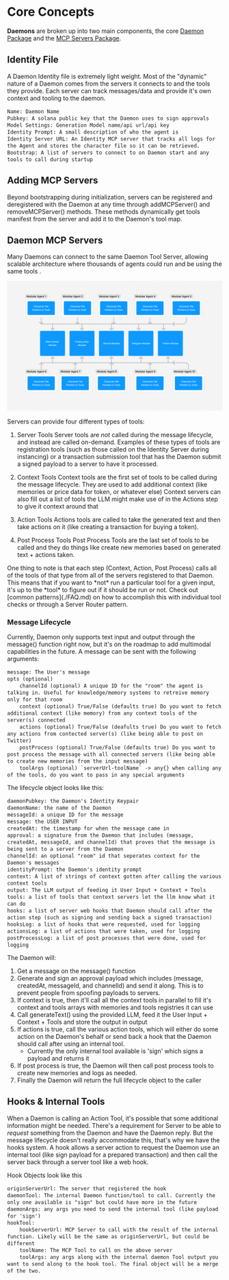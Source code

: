 # Core Concepts

**Daemons** are broken up into two main components, the core [Daemon Package](https://www.npmjs.com/package/@spacemangaming/daemon?activeTab=readme) and the [MCP Servers Package](https://www.npmjs.com/package/@spacemangaming/mcp-servers). 

## Identity File
A Daemon Identity file is extremely light weight. Most of the "dynamic" nature of a Daemon comes from the servers it connects to and the tools they provide. Each server can track messages/data and provide it's own context and tooling to the daemon. 

```
Name: Daemon Name
Pubkey: A solana public key that the Daemon uses to sign approvals
Model Settings: Generation Model name/api url/api key
Identity Prompt: A small description of who the agent is
Identity Server URL: An Identity MCP server that tracks all logs for the Agent and stores the character file so it can be retrieved.
Bootstrap: A list of servers to connect to on Daemon start and any tools to call during startup
```

## Adding MCP Servers
Beyond bootstrapping during initialization, servers can be registered and deregistered with the Daemon at any time through addMCPServer() and removeMCPServer() methods. These methods dynamically get tools manifest from the server and add it to the Daemon's tool map.

## Daemon MCP Servers

Many Daemons can connect to the same Daemon Tool Server, allowing scalable architecture where thousands of agents could run and be using the same tools . 

![modular](./img/modular.png)

Servers can provide four different types of tools:

1. Server Tools
    Server tools are *not* called during the message lifecycle, and instead are called on-demand. Examples of these types of tools are registration tools (such as those called on the Identity Server during instancing) or a transaction submission tool that has the Daemon submit a signed payload to a server to have it processed.

2. Context Tools
    Context tools are the first set of tools to be called during the message lifecycle. 
    They are used to add additional context (like memories or price data for token, or whatever else)
    Context servers can also fill out a list of tools the LLM might make use of in the Actions step to give it context around that

3. Action Tools
    Actions tools are called to take the generated text and then take actions on it (like creating a transaction for buying a token).

4. Post Process Tools
    Post Process Tools are the last set of tools to be called and they do things like create new memories based on generated text + actions taken.

<div class="callout">
    One thing to note is that each step (Context, Action, Post Process) calls all of the tools of that type from all of the servers registered to that Daemon.
    This means that if you want to *not* run a particular tool for a given input, it's up to the *tool* to figure out if it should be run or not. Check out [common patterns](./FAQ.md) 
    on how to accomplish this with individual tool checks or through a Server Router pattern.
</div>

### Message Lifecycle
Currently, Daemon only supports text input and output through the message() function right now, but it's on the roadmap to add multimodal capabilities in the future. 
A message can be sent with the following arguments:

```
message: The User's message
opts (optional) 
    channelId (optional) A unique ID for the "room" the agent is talking in. Useful for knowledge/memory systems to retreive memory only for that room
    context (optional) True/False (defaults true) Do you want to fetch additional context (like memory) from any context tools of the server(s) connected
    actions (optional) True/False (deafults true) Do you want to fetch any actions from contected server(s) (like being able to post on Twitter)
    postProcess (optional) True/False (defaults true) Do you want to post process the message with all connected servers (like being able to create new memories from the input message)
    toolArgs (optional) `serverUrl-toolName` -> any{} when calling any of the tools, do you want to pass in any special arguments
```

The lifecycle object looks like this:

```
daemonPubkey: the Daemon's Identity Keypair
daemonName: the name of the Daemon
messageId: a unique ID for the message
message: the USER INPUT
createdAt: the timestamp for when the message came in
approval: a signature from the Daemon that includes (message, createdAt, messageId, and channelId) that proves that the message is being sent to a server from the Daemon
channelId: an optional "room" id that seperates context for the Daemon's messages
identityPrompt: the Daemon's identity prompt
context: A list of strings of context gotten after calling the various context tools
output: The LLM output of feeding it User Input + Context + Tools
tools: a list of tools that context servers let the llm know what it can do
hooks: a list of server web hooks that Daemon should call after the action step (such as signing and sending back a signed transaction)
hooksLog: a list of hooks that were requested, used for logging
actionsLog: a list of actions that were taken, used for logging
postProcessLog: a list of post processes that were done, used for logging 
```

The Daemon will:

1. Get a message on the message() function
2. Generate and sign an approval payload which includes (message, createdAt, messageId, and channelId) and send it along. This is to prevent people from spoofing payloads to servers.
3. If context is true, then it'll call all the context tools in parallel to fill it's context and tools arrays with memories and tools registries it can use
4. Call generateText() using the provided LLM, feed it the User Input + Context + Tools and store the output in output
5. If actions is true, call the various action tools, which will either do some action on the Daemon's behalf or send back a hook that the Daemon should call after using an internal tool.
    - Currently the only internal tool available is 'sign' which signs a payload and returns it
6. If post process is true, the Daemon will then call post process tools to create new memories and logs as needed.
7. Finally the Daemon will return the full lifecycle object to the caller

## Hooks & Internal Tools

When a Daemon is calling an Action Tool, it's possible that some additional information might be needed. There's a requirement for Server to be able to *request* something from the Daemon and have the Daemon reply. But the message lifecycle doesn't really accommodate this, that's why we have the hooks system. A hook allows a server action to request the Daemon use an internal tool (like sign payload for a prepared transaction) and then call the server back through a server tool like a web hook.

Hook Objects look like this

```
originServerUrl: The server that registered the hook
daemonTool: The internal Daemon function/tool to call. Currently the only one available is "sign" but could have more in the future
daemonArgs: any args you need to send the internal tool (like payload for 'sign')
hookTool:
    hookServerUrl: MCP Server to call with the result of the internal function. Likely will be the same as originServerUrl, but could be different
    toolName: The MCP Tool to call on the above server
    toolArgs: any args along with the internal daemon Tool output you want to send along to the hook tool. The final object will be a merge of the two.
```